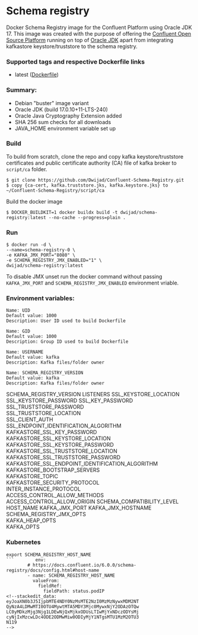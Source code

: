 # Schema registry


Docker Schema Registry image for the Confluent Platform using Oracle JDK 17. This image was created with the purpose of offering the [Confluent Open Source Platform](https://www.confluent.io/product/confluent-open-source/) running on top of [Oracle JDK](http://www.oracle.com/technetwork/java/javase/downloads/index.html) apart from integrating kafkastore keystore/truststore to the schema registry.

### Supported tags and respective Dockerfile links

 - latest ([Dockerfile](https://github.com/Dwijad/Confluent-Schema-Registry/blob/main/Dockerfile))

### Summary:

-   Debian "buster" image variant
-   Oracle JDK (build 17.0.10+11-LTS-240)
-   Oracle Java Cryptography Extension added
-   SHA 256 sum checks for all downloads
-   JAVA_HOME environment variable set up

### Build

To build from scratch, clone the repo and copy kafka keystore/truststore certificates and public certificate authority (CA) file of kafka broker to `script/ca` folder.

    $ git clone https://github.com/Dwijad/Confluent-Schema-Registry.git
    $ copy {ca-cert, kafka.truststore.jks, kafka.keystore.jks} to ~/Confluent-Schema-Registry/script/ca 

Build the docker image

    $ DOCKER_BUILDKIT=1 docker buildx build -t dwijad/schema-registry:latest --no-cache --progress=plain .
    
### Run
    $ docker run -d \
    --name=schema-registry-0 \
    -e KAFKA_JMX_PORT="8080" \
    -e SCHEMA_REGISTRY_JMX_ENABLED="1" \
    dwijad/schema-registry:latest

To disable JMX unset run the docker command without passing   `KAFKA_JMX_PORT` and `SCHEMA_REGISTRY_JMX_ENABLED` environment vriable.

 ### Environment variables:

    Name: UID
    Default value: 1000
    Description: User ID used to build Dockerfile   

    Name: GID
    Default value: 1000
    Description: Group ID used to build Dockerfile

    Name: USERNAME 
    Default value: kafka
    Description: Kafka files/folder owner 
    
    Name: SCHEMA_REGISTRY_VERSION 
    Default value: kafka
    Description: Kafka files/folder owner 
     

 SCHEMA_REGISTRY_VERSION
 LISTENERS 
 SSL_KEYSTORE_LOCATION   
 SSL_KEYSTORE_PASSWORD
 SSL_KEY_PASSWORD
 SSL_TRUSTSTORE_PASSWORD   
 SSL_TRUSTSTORE_LOCATION   
 SSL_CLIENT_AUTH   
 SSL_ENDPOINT_IDENTIFICATION_ALGORITHM    
 KAFKASTORE_SSL_KEY_PASSWORD   
 KAFKASTORE_SSL_KEYSTORE_LOCATION   
 KAFKASTORE_SSL_KEYSTORE_PASSWORD   
 KAFKASTORE_SSL_TRUSTSTORE_LOCATION    
 KAFKASTORE_SSL_TRUSTSTORE_PASSWORD   
 KAFKASTORE_SSL_ENDPOINT_IDENTIFICATION_ALGORITHM   
 KAFKASTORE_BOOTSTRAP_SERVERS   
 KAFKASTORE_TOPIC   
 KAFKASTORE_SECURITY_PROTOCOL   
 INTER_INSTANCE_PROTOCOL   
 ACCESS_CONTROL_ALLOW_METHODS
 ACCESS_CONTROL_ALLOW_ORIGIN
 SCHEMA_COMPATIBILITY_LEVEL   
 HOST_NAME
 KAFKA_JMX_PORT
 KAFKA_JMX_HOSTNAME   
 SCHEMA_REGISTRY_JMX_OPTS   
 KAFKA_HEAP_OPTS   
  KAFKA_OPTS

### Kubernetes

```
export SCHEMA_REGISTRY_HOST_NAME
```        env:
        # https://docs.confluent.io/6.0.0/schema-registry/docs/config.html#host-name
        - name: SCHEMA_REGISTRY_HOST_NAME
          valueFrom:
            fieldRef:
              fieldPath: status.podIP
<!--stackedit_data:
eyJoaXN0b3J5IjpbMTE4NDY0NzMsMTE2NzI0MzMzNywxMDM2NT
QyNzA4LDMwMTI0OTU4MywtMTA5MDY3Mjc0MywxNjY2ODAzOTQw
LC0yMDkzMjg3Njg1LDEwNjQxMjkxODUsLTIwMjYxNDczODYsMj
cyNjIxMzcwLDc4ODE2ODMwMiw0ODIyMjY1NTgsMTU1MzM2OTU3
N119
-->